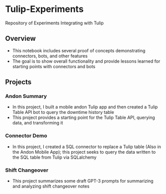 # Tulip-Experiments
Repository of Experiments Integrating with Tulip

## Overview
- This notebook includes several proof of concepts demonstrating connectors, bots, and other features
- The goal is to show overall functionality and provide lessons learned for starting points with connectors and bots

## Projects

### Andon Summary
- In this project, I built a mobile andon Tulip app and then created a Tulip Table API bot to query the downtime history table
- This project provides a starting point for the Tulip Table API, querying data, and transforming it

### Connector Demo
- In this project, I created a SQL connector to replace a Tulip table (Also in the Andon Mobile App); this project seeks to query the data written to the SQL table from Tulip via SQLalchemy

### Shift Changeover
- This project summarizes some draft GPT-3 prompts for summarizing and analyzing shift changeover notes
